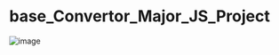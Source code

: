 # base_Convertor_Major_JS_Project

![image](https://user-images.githubusercontent.com/102870176/184525765-6042a56f-8924-482d-aa25-4d6ac7ace1a2.png)
